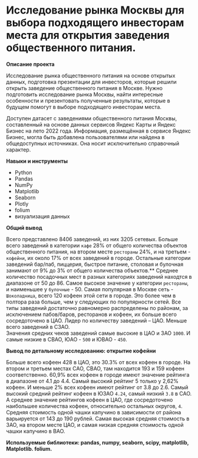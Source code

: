 # Исследование рынка Москвы для выбора подходящего инвесторам места для открытия заведения общественного питания.

**Описание проекта**

Исследование рынка общественного питания на основе открытых данных, подготовка презентации для инвесторов, которые решили открыть заведение общественного питания в Москве. Нужно подготовить исследование рынка Москвы, найти интересные особенности и презентовать полученные результаты, которые в будущем помогут в выборе подходящего инвесторам места.

Доступен датасет с заведениями общественного питания Москвы, составленный на основе данных сервисов Яндекс Карты и Яндекс Бизнес на лето 2022 года. Информация, размещённая в сервисе Яндекс Бизнес, могла быть добавлена пользователями или найдена в общедоступных источниках. Она носит исключительно справочный характер.

**Навыки и инструменты**

* Python
* Pandas
* NumPy
* Matplotlib
* Seaborn
* Plotly
* folium
* визуализация данных

**Общий вывод**

Всего представлено 8406 заведений, из них 3205 сетевых. Больше всего заведений в категории `кафе` 28% от общего количества объектов общественного питания, на втором месте `рестораны` 24%, и на третьем - `кофейни`, их около 17% от всех заведений в городе. Остальные категории заведений бар/паб, пиццерия, быстрое питание, столовая и булочная занимают от 9% до 3% от общего количества объектов.**
Среднее количество посадочных мест в разных категориях заведений находтся в диапазоне от 50 до 86. Самое высокое значение у категории `рестораны`, и наименьшее у `булочные` - 50.
Самая популярная в Москве сеть - `Шоколадница`, всего 120 кофеен этой сети в городе. Это более чем в полтора раза больше, чем у следующих по популярности сетей.
Все типы заведений достаточно равномерно распределены по районам, за исключением пабов/баров, ресторанов и кофеен, их больше всего сосредоточено в ЦАО. Лидер по количеству заведений – ЦАО. Меньше всего заведений в СЗАО.    
Значения средних чеков заведений самые высокие в ЦАО и ЗАО `1000`. И самые низкие в СВАО, ЮАО - `500` и ЮВАО - `450`.   

**Вывод по детальному исследованию: открытие кофейни**

Больше всего кофеен 428 в ЦАО, это 30.3% от всех кофеен в городе. На втором и третьем местах САО, СВАО, там находится 193 и 159 кофеен соответственно.
60,9% всех кофеен в городе имеют значение рейтинга в диапазоне от 4.1 до 4.4. Самый высокий рейтинг 5 только у 2,62% кофеен. И меньше 2% всех кофеен имеют рейтинг от 3.8 до 2.6. Самый высокий средний рейтинг кофеен в ЮЗАО `4.24`, самый низкий `3.8` в САО. А среднее значение рейтингов кофеен в ЦАО, где сосредоточено наибольшее количества кофеен, относительно остальных округов, `4`.  Средняя стоимость одной чашки капучино в зависимости от района варьируется от 143 до 190 рублей. Самая высокая средняя стоимость в ЗАО, на втором месте ЦАО, и самая низкая средняя стоимость одной чашки капучино в ВАО.


**Используемые библиотеки: pandas, numpy, seaborn, scipy, matplotlib, Matplotlib. folium.**


```python

```
